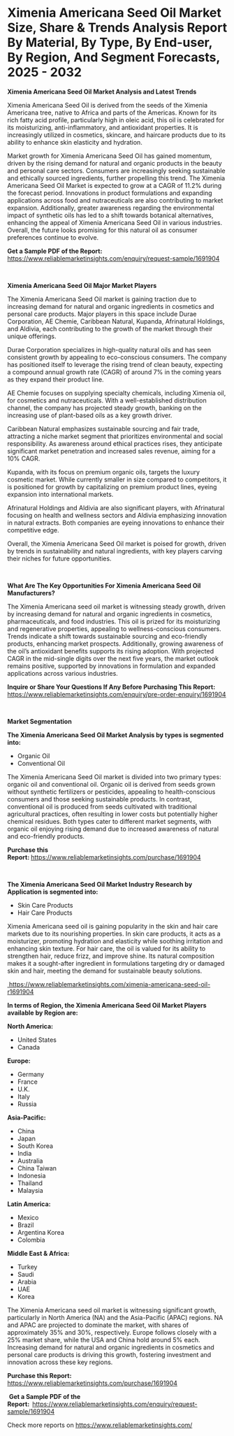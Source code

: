 <p><h1>Ximenia Americana Seed Oil Market Size, Share & Trends Analysis Report By Material, By Type, By End-user, By Region, And Segment Forecasts, 2025 - 2032</h1></p><p><strong>Ximenia Americana Seed Oil Market Analysis and Latest Trends</strong></p>
<p><p>Ximenia Americana Seed Oil is derived from the seeds of the Ximenia Americana tree, native to Africa and parts of the Americas. Known for its rich fatty acid profile, particularly high in oleic acid, this oil is celebrated for its moisturizing, anti-inflammatory, and antioxidant properties. It is increasingly utilized in cosmetics, skincare, and haircare products due to its ability to enhance skin elasticity and hydration.</p><p>Market growth for Ximenia Americana Seed Oil has gained momentum, driven by the rising demand for natural and organic products in the beauty and personal care sectors. Consumers are increasingly seeking sustainable and ethically sourced ingredients, further propelling this trend. The Ximenia Americana Seed Oil Market is expected to grow at a CAGR of 11.2% during the forecast period. Innovations in product formulations and expanding applications across food and nutraceuticals are also contributing to market expansion. Additionally, greater awareness regarding the environmental impact of synthetic oils has led to a shift towards botanical alternatives, enhancing the appeal of Ximenia Americana Seed Oil in various industries. Overall, the future looks promising for this natural oil as consumer preferences continue to evolve.</p></p>
<p><strong>Get a Sample PDF of the Report:&nbsp;</strong> <a href="https://www.reliablemarketinsights.com/enquiry/request-sample/1691904?utm_campaign=2642&utm_medium=2&utm_source=Github&utm_content=ia&utm_term=27032025&utm_id=ximenia-americana-seed-oil">https://www.reliablemarketinsights.com/enquiry/request-sample/1691904</a></p>
<p>&nbsp;</p>
<p><strong>Ximenia Americana Seed Oil Major Market Players</strong></p>
<p><p>The Ximenia Americana Seed Oil market is gaining traction due to increasing demand for natural and organic ingredients in cosmetics and personal care products. Major players in this space include Durae Corporation, AE Chemie, Caribbean Natural, Kupanda, Afrinatural Holdings, and Aldivia, each contributing to the growth of the market through their unique offerings.</p><p>Durae Corporation specializes in high-quality natural oils and has seen consistent growth by appealing to eco-conscious consumers. The company has positioned itself to leverage the rising trend of clean beauty, expecting a compound annual growth rate (CAGR) of around 7% in the coming years as they expand their product line.</p><p>AE Chemie focuses on supplying specialty chemicals, including Ximenia oil, for cosmetics and nutraceuticals. With a well-established distribution channel, the company has projected steady growth, banking on the increasing use of plant-based oils as a key growth driver. </p><p>Caribbean Natural emphasizes sustainable sourcing and fair trade, attracting a niche market segment that prioritizes environmental and social responsibility. As awareness around ethical practices rises, they anticipate significant market penetration and increased sales revenue, aiming for a 10% CAGR.</p><p>Kupanda, with its focus on premium organic oils, targets the luxury cosmetic market. While currently smaller in size compared to competitors, it is positioned for growth by capitalizing on premium product lines, eyeing expansion into international markets.</p><p>Afrinatural Holdings and Aldivia are also significant players, with Afrinatural focusing on health and wellness sectors and Aldivia emphasizing innovation in natural extracts. Both companies are eyeing innovations to enhance their competitive edge.</p><p>Overall, the Ximenia Americana Seed Oil market is poised for growth, driven by trends in sustainability and natural ingredients, with key players carving their niches for future opportunities.</p></p>
<p>&nbsp;</p>
<p><strong>What Are The Key Opportunities For Ximenia Americana Seed Oil Manufacturers?</strong></p>
<p><p>The Ximenia Americana seed oil market is witnessing steady growth, driven by increasing demand for natural and organic ingredients in cosmetics, pharmaceuticals, and food industries. This oil is prized for its moisturizing and regenerative properties, appealing to wellness-conscious consumers. Trends indicate a shift towards sustainable sourcing and eco-friendly products, enhancing market prospects. Additionally, growing awareness of the oil’s antioxidant benefits supports its rising adoption. With projected CAGR in the mid-single digits over the next five years, the market outlook remains positive, supported by innovations in formulation and expanded applications across various industries.</p></p>
<p><strong>Inquire or Share Your Questions If Any Before Purchasing This Report:</strong> <a href="https://www.reliablemarketinsights.com/enquiry/pre-order-enquiry/1691904?utm_campaign=2642&utm_medium=2&utm_source=Github&utm_content=ia&utm_term=27032025&utm_id=ximenia-americana-seed-oil">https://www.reliablemarketinsights.com/enquiry/pre-order-enquiry/1691904</a></p>
<p>&nbsp;</p>
<p><strong>Market Segmentation</strong></p>
<p><strong>The Ximenia Americana Seed Oil Market Analysis by types is segmented into:</strong></p>
<p><ul><li>Organic Oil</li><li>Conventional Oil</li></ul></p>
<p><p>The Ximenia Americana Seed Oil market is divided into two primary types: organic oil and conventional oil. Organic oil is derived from seeds grown without synthetic fertilizers or pesticides, appealing to health-conscious consumers and those seeking sustainable products. In contrast, conventional oil is produced from seeds cultivated with traditional agricultural practices, often resulting in lower costs but potentially higher chemical residues. Both types cater to different market segments, with organic oil enjoying rising demand due to increased awareness of natural and eco-friendly products.</p></p>
<p><strong>Purchase this Report:&nbsp;</strong><a href="https://www.reliablemarketinsights.com/purchase/1691904?utm_campaign=2642&utm_medium=2&utm_source=Github&utm_content=ia&utm_term=27032025&utm_id=ximenia-americana-seed-oil">https://www.reliablemarketinsights.com/purchase/1691904</a></p>
<p>&nbsp;</p>
<p><strong>The Ximenia Americana Seed Oil Market Industry Research by Application is segmented into:</strong></p>
<p><ul><li>Skin Care Products</li><li>Hair Care Products</li></ul></p>
<p><p>Ximenia Americana seed oil is gaining popularity in the skin and hair care markets due to its nourishing properties. In skin care products, it acts as a moisturizer, promoting hydration and elasticity while soothing irritation and enhancing skin texture. For hair care, the oil is valued for its ability to strengthen hair, reduce frizz, and improve shine. Its natural composition makes it a sought-after ingredient in formulations targeting dry or damaged skin and hair, meeting the demand for sustainable beauty solutions.</p></p>
<p><a href="https://www.reliablemarketinsights.com/ximenia-americana-seed-oil-r1691904?utm_campaign=2642&utm_medium=2&utm_source=Github&utm_content=ia&utm_term=27032025&utm_id=ximenia-americana-seed-oil">&nbsp;https://www.reliablemarketinsights.com/ximenia-americana-seed-oil-r1691904</a></p>
<p><strong>In terms of Region, the Ximenia Americana Seed Oil Market Players available by Region are:</strong></p>
<p>
    <p> <strong> North America: </strong>
        <ul>
            <li>United States</li>
            <li>Canada</li>
        </ul>
        </p> 
    <p> <strong> Europe: </strong>
        <ul>
            <li>Germany</li>
            <li>France</li>
            <li>U.K.</li>
            <li>Italy</li>
            <li>Russia</li>
        </ul>
        </p> 
    <p> <strong> Asia-Pacific: </strong>
        <ul>
            <li>China</li>
            <li>Japan</li>
            <li>South Korea</li>
            <li>India</li>
            <li>Australia</li>
            <li>China Taiwan</li>
            <li>Indonesia</li>
            <li>Thailand</li>
            <li>Malaysia</li>
        </ul>
        </p> 
    <p> <strong> Latin America: </strong>
        <ul>
            <li>Mexico</li>
            <li>Brazil</li>
            <li>Argentina Korea</li>
            <li>Colombia</li>
        </ul>
        </p> 
    <p> <strong> Middle East & Africa: </strong>
        <ul>
            <li>Turkey</li>
            <li>Saudi</li>
            <li>Arabia</li>
            <li>UAE</li>
            <li>Korea</li>
        </ul>
    </p>
    </p>
<p><p>The Ximenia Americana seed oil market is witnessing significant growth, particularly in North America (NA) and the Asia-Pacific (APAC) regions. NA and APAC are projected to dominate the market, with shares of approximately 35% and 30%, respectively. Europe follows closely with a 25% market share, while the USA and China hold around 5% each. Increasing demand for natural and organic ingredients in cosmetics and personal care products is driving this growth, fostering investment and innovation across these key regions.</p></p>
<p><strong>Purchase this Report: </strong><a href="https://www.reliablemarketinsights.com/purchase/1691904?utm_campaign=2642&utm_medium=2&utm_source=Github&utm_content=ia&utm_term=27032025&utm_id=ximenia-americana-seed-oil">https://www.reliablemarketinsights.com/purchase/1691904</a></p>
<p>&nbsp;<strong>Get a Sample PDF of the Report:&nbsp;&nbsp;</strong><a href="https://www.reliablemarketinsights.com/enquiry/request-sample/1691904?utm_campaign=2642&utm_medium=2&utm_source=Github&utm_content=ia&utm_term=27032025&utm_id=ximenia-americana-seed-oil">https://www.reliablemarketinsights.com/enquiry/request-sample/1691904</a></p>
<p><strong></strong></p>
<p>Check more reports on <a href="https://www.reliablemarketinsights.com/?utm_campaign=2642&utm_medium=2&utm_source=Github&utm_content=ia&utm_term=27032025&utm_id=ximenia-americana-seed-oil">https://www.reliablemarketinsights.com/</a></p>
